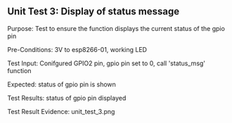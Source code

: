 ## Unit Test 3: Display of status message

Purpose:  Test to ensure the function displays the  current status of the gpio pin 

Pre-Conditions: 3V to esp8266-01, working LED

Test Input: Conifgured GPIO2 pin, gpio pin set to 0, call 'status_msg' function

Expected: status of gpio pin is shown

Test Results: status of gpio pin displayed

Test Result Evidence: unit_test_3.png
